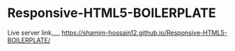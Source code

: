 # Responsive-HTML5-BOILERPLATE
Live server link___ https://shamim-hossain12.github.io/Responsive-HTML5-BOILERPLATE/
